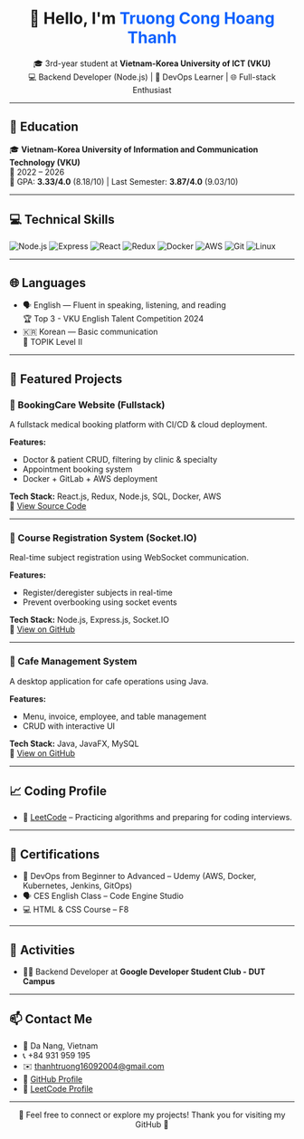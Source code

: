 <h1 align="center">👋 Hello, I'm <span style="color:#0f62fe;">Truong Cong Hoang Thanh</span></h1>

<p align="center">
  🎓 3rd-year student at <strong>Vietnam-Korea University of ICT (VKU)</strong> <br>
  💻 Backend Developer (Node.js) | 🔧 DevOps Learner | 🌐 Full-stack Enthusiast
</p>

---

## 🧠 Education

🎓 **Vietnam-Korea University of Information and Communication Technology (VKU)**  
📅 2022 – 2026  
📌 GPA: <strong>3.33/4.0</strong> (8.18/10) | Last Semester: <strong>3.87/4.0</strong> (9.03/10)

---

## 💻 Technical Skills

![Node.js](https://img.shields.io/badge/Node.js-339933?style=flat&logo=node.js&logoColor=white)
![Express](https://img.shields.io/badge/Express.js-000000?style=flat&logo=express&logoColor=white)
![React](https://img.shields.io/badge/React-61DAFB?style=flat&logo=react&logoColor=black)
![Redux](https://img.shields.io/badge/Redux-764ABC?style=flat&logo=redux&logoColor=white)
![Docker](https://img.shields.io/badge/Docker-2496ED?style=flat&logo=docker&logoColor=white)
![AWS](https://img.shields.io/badge/AWS-232F3E?style=flat&logo=amazon-aws&logoColor=white)
![Git](https://img.shields.io/badge/Git-F05032?style=flat&logo=git&logoColor=white)
![Linux](https://img.shields.io/badge/Linux-FCC624?style=flat&logo=linux&logoColor=black)

---

## 🌐 Languages

- 🗣️ English — Fluent in speaking, listening, and reading  
  🏆 Top 3 - VKU English Talent Competition 2024  
- 🇰🇷 Korean — Basic communication  
  🧾 TOPIK Level II

---

## 🧪 Featured Projects

### 🔹 BookingCare Website (Fullstack)

A fullstack medical booking platform with CI/CD & cloud deployment.

**Features:**
- Doctor & patient CRUD, filtering by clinic & specialty
- Appointment booking system
- Docker + GitLab + AWS deployment

**Tech Stack:** React.js, Redux, Node.js, SQL, Docker, AWS  
🔗 <a href="https://gitlab.com/vku8192249/cicd-auto-deploy-docker" target="_blank">View Source Code</a>

---

### 🔹 Course Registration System (Socket.IO)

Real-time subject registration using WebSocket communication.

**Features:**
- Register/deregister subjects in real-time
- Prevent overbooking using socket events

**Tech Stack:** Node.js, Express.js, Socket.IO  
🔗 <a href="https://github.com/thanhkira16/LTM_DKMH" target="_blank">View on GitHub</a>

---

### 🔹 Cafe Management System

A desktop application for cafe operations using Java.

**Features:**
- Menu, invoice, employee, and table management
- CRUD with interactive UI

**Tech Stack:** Java, JavaFX, MySQL  
🔗 <a href="https://github.com/thanhkira16/Cafe-Management-System" target="_blank">View on GitHub</a>

---

## 📈 Coding Profile

- 🧠 <a href="https://leetcode.com/u/thanh16prod/" target="_blank">LeetCode</a> – Practicing algorithms and preparing for coding interviews.

---

## 📜 Certifications

- 🐳 DevOps from Beginner to Advanced – Udemy (AWS, Docker, Kubernetes, Jenkins, GitOps)
- 🗣️ CES English Class – Code Engine Studio
- 💻 HTML & CSS Course – F8  

---

## 👥 Activities

- 👨‍💻 Backend Developer at <strong>Google Developer Student Club - DUT Campus</strong>

---

## 📫 Contact Me

- 📍 Da Nang, Vietnam  
- 📞 +84 931 959 195  
- ✉️ thanhtruong16092004@gmail.com  
- 🔗 <a href="https://github.com/thanhkira16" target="_blank">GitHub Profile</a>  
- 🧠 <a href="https://leetcode.com/u/thanh16prod/" target="_blank">LeetCode Profile</a>

---

<p align="center">
  💬 Feel free to connect or explore my projects! Thank you for visiting my GitHub 🙌
</p>
